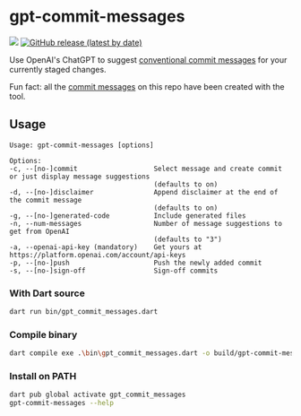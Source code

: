 # gpt-commit-messages

[![](https://github.com/Goddchen/gpt-commit-messages/actions/workflows/main.yml/badge.svg)](https://github.com/Goddchen/gpt-commit-messages/actions/workflows/main.yml)
[![GitHub release (latest by date)](https://img.shields.io/github/v/release/Goddchen/gpt-commit-messages)](https://github.com/Goddchen/gpt-commit-messages/releases)

Use OpenAI's ChatGPT to suggest [conventional commit messages](https://www.conventionalcommits.org/en/v1.0.0/) for your currently staged changes.

Fun fact: all the [commit messages](https://github.com/Goddchen/gpt-commit-messages/commits/main) on this repo have been created with the tool.

## Usage
```plain
Usage: gpt-commit-messages [options]

Options:
-c, --[no-]commit                   Select message and create commit or just display message suggestions
                                    (defaults to on)
-d, --[no-]disclaimer               Append disclaimer at the end of the commit message
                                    (defaults to on)
-g, --[no-]generated-code           Include generated files
-n, --num-messages                  Number of message suggestions to get from OpenAI
                                    (defaults to "3")
-a, --openai-api-key (mandatory)    Get yours at https://platform.openai.com/account/api-keys
-p, --[no-]push                     Push the newly added commit
-s, --[no-]sign-off                 Sign-off commits
```

### With Dart source

```bash
dart run bin/gpt_commit_messages.dart
```

### Compile binary

```bash
dart compile exe .\bin\gpt_commit_messages.dart -o build/gpt-commit-messages.exe
```

### Install on PATH

```bash
dart pub global activate gpt_commit_messages
gpt-commit-messages --help
```